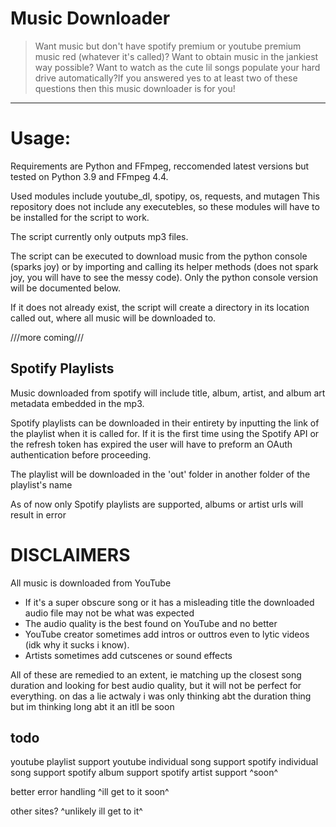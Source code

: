 # Music Downloader
> Want music but don't have spotify premium or youtube premium music red (whatever it's called)? Want to obtain music in the jankiest way possible? Want to watch as the cute lil songs populate your hard drive automatically?If you answered yes to at least two of these questions then this music downloader is for you!

---

# Usage:
Requirements are Python and FFmpeg, reccomended latest versions but tested on Python 3.9 and FFmpeg 4.4. 

Used modules include youtube_dl, spotipy, os, requests, and mutagen
This repository does not include any executebles, so these modules will have to be installed for the script to work.

The script currently only outputs mp3 files. 

The script can be executed to download music from the python console (sparks joy) or by importing and calling its helper methods (does not spark joy, you will have to see the messy code). Only the python console version will be documented below. 

If it does not already exist, the script will create a directory in its location called out, where all music will be downloaded to. 

///more coming///

## Spotify Playlists
Music downloaded from spotify will include title, album, artist, and album art metadata embedded in the mp3. 

Spotify playlists can be downloaded in their entirety by inputting the link of the playlist when it is called for. If it is the first time using the Spotify API or the refresh token has expired the user will have to preform an OAuth authentication before proceeding. 

The playlist will be downloaded in the 'out' folder in another folder of the playlist's name

As of now only Spotify playlists are supported, albums or artist urls will result in error

# DISCLAIMERS
All music is downloaded from YouTube

* If it's a super obscure song or it has a misleading title the downloaded audio file may not be what was expected
* The audio quality is the best found on YouTube and no better 
* YouTube creator sometimes add intros or outtros even to lytic videos (idk why it sucks i know).
* Artists sometimes add cutscenes or sound effects

All of these are remedied to an extent, ie matching up the closest song duration and looking for best audio quality, but it will not be perfect for everything. 
on das a lie actwaly i was only thinking abt the duration thing but im thinking long abt it an itll be soon 

## todo
youtube playlist support
youtube individual song support
spotify individual song support
spotify album support
spotify artist support
^soon^

better error handling
^ill get to it soon^

other sites?
^unlikely ill get to it^